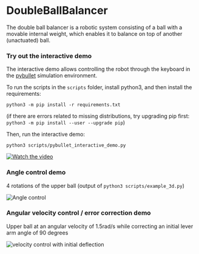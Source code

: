 # DoubleBallBalancer

The double ball balancer is a robotic system consisting of a ball with a movable internal weight, which enables it to balance on top of another (unactuated) ball.

### Try out the interactive demo

The interactive demo allows controlling the robot through the keyboard in the [pybullet](https://pybullet.org) simulation environment.

To run the scripts in the `scripts` folder, install python3, and then install the requirements:

`python3 -m pip install -r requirements.txt`

(if there are errors related to missing distributions, try upgrading pip first: `python3 -m pip install --user --upgrade pip`)

Then, run the interactive demo:

`python3 scripts/pybullet_interactive_demo.py`

[![Watch the video](https://user-images.githubusercontent.com/4960007/161436128-bbe408ba-cfad-409d-8ecd-9b52a6a01ae4.gif)](https://youtu.be/SmjYLHc5eRc)

### Angle control demo

4 rotations of the upper ball (output of `python3 scripts/example_3d.py`)

![Angle control](https://github.com/ChristofDubs/DoubleBallBalancer/blob/master/doc/img/3d_demo.gif)

### Angular velocity control / error correction demo

Upper ball at an angular velocity of 1.5rad/s while correcting an initial lever arm angle of 90 degrees

![velocity control with initial deflection](https://user-images.githubusercontent.com/4960007/158054738-98cc35e8-96ce-41fa-ae60-0e1d14d28524.gif)